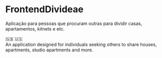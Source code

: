 # FrontendDivideae
Aplicação para pessoas que procuram outras para dividir casas, apartamentos, kitnets e etc.

:uk: :us: <br>
An application designed for individuals seeking others to share houses, apartments, studio apartments and more.
